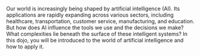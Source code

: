 Our world is increasingly being shaped by artificial intelligence (AI). Its applications are rapidly expanding across various sectors, including healthcare, transportation, customer service, manufacturing, and education. But how does AI influence the tools we use and the decisions we make? What complexities lie beneath the surface of these intelligent systems? In this dojo, you will be introduced to the world of artificial intelligence and how to apply it.